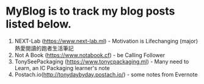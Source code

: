 # MyBlog is to track my blog posts listed below.

1. NEXT-Lab (https://www.next-lab.ml)  - Motivation is Lifechanging (major) 熱愛閱讀的跑者生活筆記
2. Not A Book (https://www.notabook.cf) - be Calling Follower
3. TonySeePackaging (https://www.tonycpackaging.ml)  - Many need to Learn, an IC Packaging learner's note
4. Postach.io(http://tonydaybyday.postach.io/)  - some notes from Evernote
